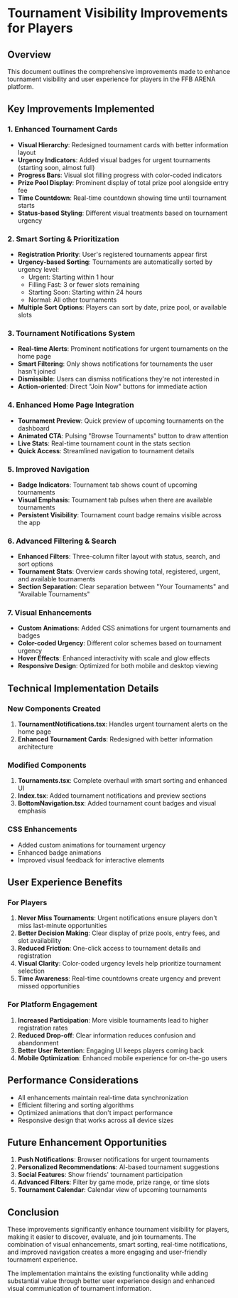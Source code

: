 # Tournament Visibility Improvements for Players

## Overview
This document outlines the comprehensive improvements made to enhance tournament visibility and user experience for players in the FFB ARENA platform.

## Key Improvements Implemented

### 1. Enhanced Tournament Cards
- **Visual Hierarchy**: Redesigned tournament cards with better information layout
- **Urgency Indicators**: Added visual badges for urgent tournaments (starting soon, almost full)
- **Progress Bars**: Visual slot filling progress with color-coded indicators
- **Prize Pool Display**: Prominent display of total prize pool alongside entry fee
- **Time Countdown**: Real-time countdown showing time until tournament starts
- **Status-based Styling**: Different visual treatments based on tournament urgency

### 2. Smart Sorting & Prioritization
- **Registration Priority**: User's registered tournaments appear first
- **Urgency-based Sorting**: Tournaments are automatically sorted by urgency level:
  - Urgent: Starting within 1 hour
  - Filling Fast: 3 or fewer slots remaining
  - Starting Soon: Starting within 24 hours
  - Normal: All other tournaments
- **Multiple Sort Options**: Players can sort by date, prize pool, or available slots

### 3. Tournament Notifications System
- **Real-time Alerts**: Prominent notifications for urgent tournaments on the home page
- **Smart Filtering**: Only shows notifications for tournaments the user hasn't joined
- **Dismissible**: Users can dismiss notifications they're not interested in
- **Action-oriented**: Direct "Join Now" buttons for immediate action

### 4. Enhanced Home Page Integration
- **Tournament Preview**: Quick preview of upcoming tournaments on the dashboard
- **Animated CTA**: Pulsing "Browse Tournaments" button to draw attention
- **Live Stats**: Real-time tournament count in the stats section
- **Quick Access**: Streamlined navigation to tournament details

### 5. Improved Navigation
- **Badge Indicators**: Tournament tab shows count of upcoming tournaments
- **Visual Emphasis**: Tournament tab pulses when there are available tournaments
- **Persistent Visibility**: Tournament count badge remains visible across the app

### 6. Advanced Filtering & Search
- **Enhanced Filters**: Three-column filter layout with status, search, and sort options
- **Tournament Stats**: Overview cards showing total, registered, urgent, and available tournaments
- **Section Separation**: Clear separation between "Your Tournaments" and "Available Tournaments"

### 7. Visual Enhancements
- **Custom Animations**: Added CSS animations for urgent tournaments and badges
- **Color-coded Urgency**: Different color schemes based on tournament urgency
- **Hover Effects**: Enhanced interactivity with scale and glow effects
- **Responsive Design**: Optimized for both mobile and desktop viewing

## Technical Implementation Details

### New Components Created
1. **TournamentNotifications.tsx**: Handles urgent tournament alerts on the home page
2. **Enhanced Tournament Cards**: Redesigned with better information architecture

### Modified Components
1. **Tournaments.tsx**: Complete overhaul with smart sorting and enhanced UI
2. **Index.tsx**: Added tournament notifications and preview sections
3. **BottomNavigation.tsx**: Added tournament count badges and visual emphasis

### CSS Enhancements
- Added custom animations for tournament urgency
- Enhanced badge animations
- Improved visual feedback for interactive elements

## User Experience Benefits

### For Players
1. **Never Miss Tournaments**: Urgent notifications ensure players don't miss last-minute opportunities
2. **Better Decision Making**: Clear display of prize pools, entry fees, and slot availability
3. **Reduced Friction**: One-click access to tournament details and registration
4. **Visual Clarity**: Color-coded urgency levels help prioritize tournament selection
5. **Time Awareness**: Real-time countdowns create urgency and prevent missed opportunities

### For Platform Engagement
1. **Increased Participation**: More visible tournaments lead to higher registration rates
2. **Reduced Drop-off**: Clear information reduces confusion and abandonment
3. **Better User Retention**: Engaging UI keeps players coming back
4. **Mobile Optimization**: Enhanced mobile experience for on-the-go users

## Performance Considerations
- All enhancements maintain real-time data synchronization
- Efficient filtering and sorting algorithms
- Optimized animations that don't impact performance
- Responsive design that works across all device sizes

## Future Enhancement Opportunities
1. **Push Notifications**: Browser notifications for urgent tournaments
2. **Personalized Recommendations**: AI-based tournament suggestions
3. **Social Features**: Show friends' tournament participation
4. **Advanced Filters**: Filter by game mode, prize range, or time slots
5. **Tournament Calendar**: Calendar view of upcoming tournaments

## Conclusion
These improvements significantly enhance tournament visibility for players, making it easier to discover, evaluate, and join tournaments. The combination of visual enhancements, smart sorting, real-time notifications, and improved navigation creates a more engaging and user-friendly tournament experience.

The implementation maintains the existing functionality while adding substantial value through better user experience design and enhanced visual communication of tournament information.